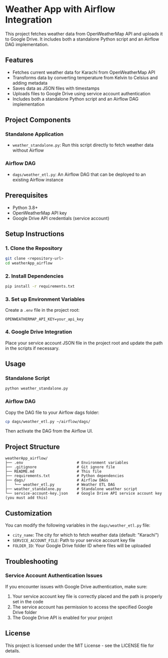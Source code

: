 # Weather App with Airflow Integration

This project fetches weather data from OpenWeatherMap API and uploads it to Google Drive. It includes both a standalone Python script and an Airflow DAG implementation.

## Features

- Fetches current weather data for Karachi from OpenWeatherMap API
- Transforms data by converting temperature from Kelvin to Celsius and adding metadata
- Saves data as JSON files with timestamps
- Uploads files to Google Drive using service account authentication
- Includes both a standalone Python script and an Airflow DAG implementation

## Project Components

### Standalone Application
- `weather_standalone.py`: Run this script directly to fetch weather data without Airflow

### Airflow DAG
- `dags/weather_etl.py`: An Airflow DAG that can be deployed to an existing Airflow instance

## Prerequisites

- Python 3.8+
- OpenWeatherMap API key
- Google Drive API credentials (service account)

## Setup Instructions

### 1. Clone the Repository

```bash
git clone <repository-url>
cd weatherApp_airflow
```

### 2. Install Dependencies

```bash
pip install -r requirements.txt
```

### 3. Set up Environment Variables

Create a `.env` file in the project root:

```
OPENWEATHERMAP_API_KEY=your_api_key
```

### 4. Google Drive Integration

Place your service account JSON file in the project root and update the path in the scripts if necessary.

## Usage

### Standalone Script

```bash
python weather_standalone.py
```

### Airflow DAG

Copy the DAG file to your Airflow dags folder:

```bash
cp dags/weather_etl.py ~/airflow/dags/
```

Then activate the DAG from the Airflow UI.

## Project Structure

```
weatherApp_airflow/
├── .env                        # Environment variables
├── .gitignore                  # Git ignore file
├── README.md                   # This file
├── requirements.txt            # Python dependencies
├── dags/                       # Airflow DAGs
│   └── weather_etl.py          # Weather ETL DAG
├── weather_standalone.py       # Standalone weather script
└── service-account-key.json    # Google Drive API service account key (you must add this)
```

## Customization

You can modify the following variables in the `dags/weather_etl.py` file:

- `city_name`: The city for which to fetch weather data (default: "Karachi")
- `SERVICE_ACCOUNT_FILE`: Path to your service account key file
- `FOLDER_ID`: Your Google Drive folder ID where files will be uploaded

## Troubleshooting

### Service Account Authentication Issues

If you encounter issues with Google Drive authentication, make sure:
1. Your service account key file is correctly placed and the path is properly set in the code
2. The service account has permission to access the specified Google Drive folder
3. The Google Drive API is enabled for your project

## License

This project is licensed under the MIT License - see the LICENSE file for details.
